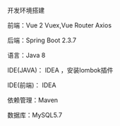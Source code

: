 开发环境搭建

前端：Vue 2 Vuex,Vue Router Axios

后端：Spring Boot 2.3.7

语言：Java 8

IDE(JAVA)： IDEA ，安装lombok插件

IDE(前端)： IDEA

依赖管理：Maven

数据库：MySQL5.7